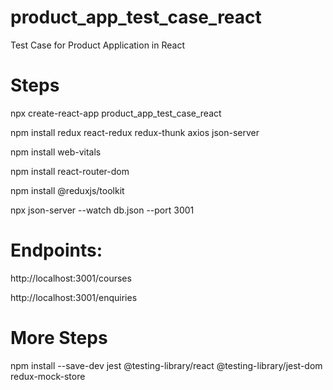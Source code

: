 # product_app_test_case_react 

Test Case for Product Application in React

# Steps

npx create-react-app product_app_test_case_react

npm install redux react-redux redux-thunk axios json-server

npm install web-vitals

npm install react-router-dom

npm install @reduxjs/toolkit

npx json-server --watch db.json --port 3001

# Endpoints:

http://localhost:3001/courses

http://localhost:3001/enquiries

# More Steps

npm install --save-dev jest @testing-library/react @testing-library/jest-dom redux-mock-store
